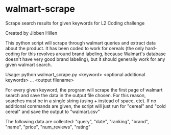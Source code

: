 # walmart-scrape
Scrape search results for given keywords for L2 Coding challenge

Created by Jibben Hillen

This python script will scrape through walmart queries and extract data about the product. It has been coded to work for cereals (the only hard-coding for this revolves around brand labeling, because Walmart's database doesn't have very good brand labeling), but it should generally work for any given walmart search.

Usage:
python walmart_scrape.py \<keyword\> \<optional additional keywords\> ... \<output filename\>

For every given keyword, the program will scrape the first page of walmart search and save the data in the output file chosen. For this reason, searches must be in a single string (using + instead of space, etc).
If no additional commands are given, the script will just run for "cereal" and "cold cereal" and save the output to "walmart.csv"

The following data are collected:
"query", "date", "ranking", "brand", "name", "price", "num_reviews", "rating"
